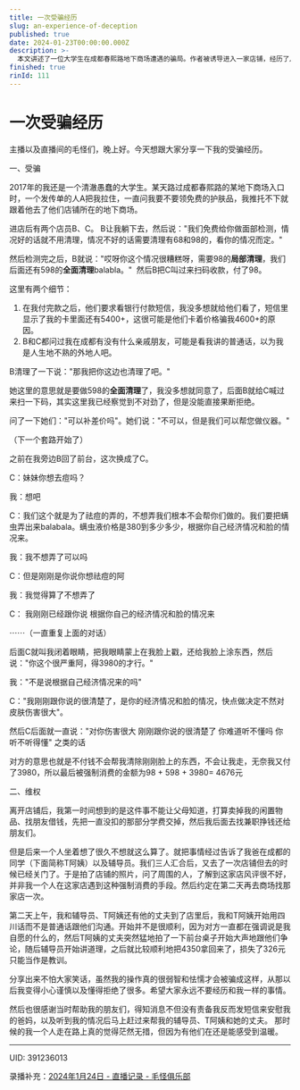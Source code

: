 ```yaml
---
title: 一次受骗经历
slug: an-experience-of-deception
published: true
date: 2024-01-23T00:00:00.000Z
description: >-
  本文讲述了一位大学生在成都春熙路地下商场遭遇的骗局。作者被诱导进入一家店铺，经历了从免费面部检测到被迫支付高额费用的过程。在被骗后，作者通过寻求帮助，最终成功追回了大部分损失。这次经历让作者学会了更加小心谨慎，并感激那些在困难时刻给予帮助的人。文章旨在提醒读者警惕类似的消费陷阱。
finished: true
rinId: 111
---
```


# 一次受骗经历

主播以及直播间的毛怪们，晚上好。今天想跟大家分享一下我的受骗经历。

一、受骗

2017年的我还是一个清澈愚蠢的大学生。某天路过成都春熙路的某地下商场入口时，一个发传单的人A把我拉住，一直问我要不要领免费的护肤品，我推托不下就跟着他去了他们店铺所在的地下商场。

进店后有两个店员B、C。 B让我躺下去，然后说："我们免费给你做面部检测，情况好的话就不用清理，情况不好的话需要清理有68和98的，看你的情况而定。"

然后检测完之后，B就说："哎呀你这个情况很糟糕呀，需要98的**局部清理**，我们后面还有598的**全面清理**balabla。"  然后B把C叫过来扫码收款，付了98。

这里有两个细节：

1. 在我付完款之后，他们要求看银行付款短信，我没多想就给他们看了，短信里显示了我的卡里面还有5400+，这很可能是他们卡着价格骗我4600+的原因。
2. B和C都问过我在成都有没有什么亲戚朋友，可能是看我讲的普通话，以为我是人生地不熟的外地人吧。

B清理了一下说："那我把你这边也清理了吧。"

她这里的意思就是要做598的**全面清理**了，我没多想就同意了，后面B就给C喊过来扫一下码，其实这里我已经察觉到不对劲了，但是没能直接果断拒绝。

问了一下她们："可以补差价吗"。她们说："不可以，但是我们可以帮您做仪器。"

（下一个套路开始了）

之前在我旁边B回了前台，这次换成了C。

C：妹妹你想去痘吗？

我：想吧

C：我们这个就是为了祛痘的弄的，不想弄我们根本不会帮你们做的。我们要把螨虫弄出来balabala。螨虫液价格是380到多少多少，根据你自己经济情况和脸的情况来。

我：我不想弄了可以吗

C：但是刚刚是你说你想祛痘的阿

我：我觉得算了不想弄了

C： 我刚刚已经跟你说 根据你自己的经济情况和脸的情况来

⋯⋯（一直重复上面的对话）

后面C就叫我闭着眼睛，把我眼睛蒙上在我脸上戳，还给我脸上涂东西，然后说："你这个很严重阿，得3980的才行。"

我："不是说根据自己经济情况来的吗"

C："我刚刚跟你说的很清楚了，是你的经济情况和脸的情况，快点做决定不然对皮肤伤害很大"。

然后C后面就一直说："对你伤害很大 刚刚跟你说的很清楚了 你难道听不懂吗 你听不听得懂" 之类的话

对方的意思也就是不付钱不会帮我清除刚刚脸上的东西，不会让我走，无奈我又付了3980，所以最后被强制消费的金额为98 + 598 + 3980= 4676元

二、维权

离开店铺后，我第一时间想到的是这件事不能让父母知道，打算卖掉我的闲置物品、找朋友借钱，先把一直没扣的那部分学费交掉，然后我后面去找兼职挣钱还给朋友们。

但是后来一个人坐着想了很久不想就这么算了。就把事情经过告诉了我爸在成都的同学（下面简称T阿姨）以及辅导员。我们三人汇合后，又去了一次店铺但去的时候已经关门了。于是拍了店铺的照片，问了周围的人，了解到这家店风评很不好，并非我一个人在这家店遇到这种强制消费的手段。然后约定在第二天再去商场找那家店一次。

第二天上午，我和辅导员、T阿姨还有他的丈夫到了店里后，我和T阿姨开始用四川话而不是普通话跟他们沟通。开始并不是很顺利，因为对方一直都在强调说是我自愿的什么的，然后T阿姨的丈夫突然猛地拍了一下前台桌子开始大声地跟他们争论，随后辅导员开始讲道理，之后就比较顺利地把4350拿回来了，损失了326元只能当作是教训。

分享出来不怕大家笑话，虽然我的操作真的很弱智和怯懦才会被骗成这样，从那以后我变得小心谨慎以及懂得拒绝了很多。希望大家永远不要经历和我一样的事情。

然后也很感谢当时帮助我的朋友们，得知消息不但没有责备我反而发短信来安慰我的爸妈，以及听到我的情况后马上赶过来帮我的辅导员、T阿姨和她的丈夫。 那时候的我一个人走在路上真的觉得茫然无措，但因为有他们在还是能感受到温暖。

---

UID: 391236013

录播补充：[2024年1月24日 - 直播记录 - 毛怪俱乐部](https://song.2550505.com/livestreams?date=2024-01-24)
